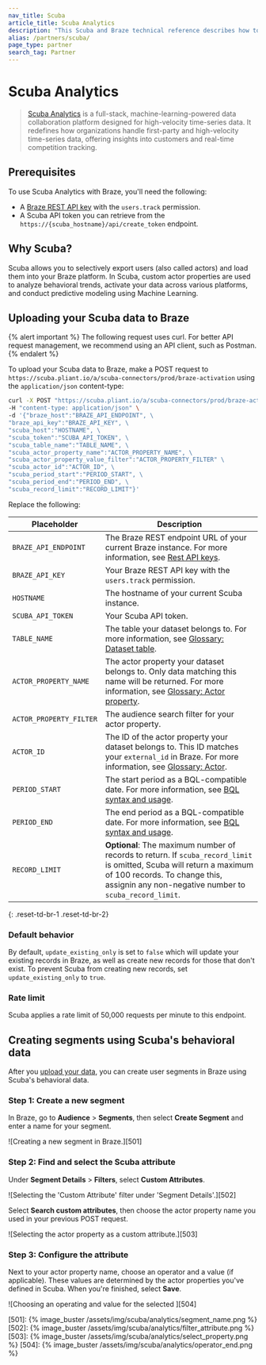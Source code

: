 ```yaml
---
nav_title: Scuba
article_title: Scuba Analytics
description: "This Scuba and Braze technical reference describes how to activate Scuba's real-time data insight using Braze Segments."
alias: /partners/scuba/
page_type: partner
search_tag: Partner
---
```


# Scuba Analytics

>[Scuba Analytics][1] is a full-stack, machine-learning-powered data collaboration platform designed for high-velocity time-series data. It redefines how organizations handle first-party and high-velocity time-series data, offering insights into customers and real-time competition tracking.

## Prerequisites

To use Scuba Analytics with Braze, you'll need the following:

- A [Braze REST API key]({{site.baseurl}}/user_guide/administrative/app_settings/api_settings_tab/#rest-api-keys) with the `users.track` permission.
- A Scuba API token you can retrieve from the `https://{scuba_hostname}/api/create_token` endpoint.

## Why Scuba?

Scuba allows you to selectively export users (also called actors) and load them into your Braze platform. In Scuba, custom actor properties are used to analyze behavioral trends, activate your data across various platforms, and conduct predictive modeling using Machine Learning.

## Uploading your Scuba data to Braze

{% alert important %}
The following request uses curl. For better API request management, we recommend using an API client, such as Postman.
{% endalert %}

To upload your Scuba data to Braze, make a POST request to `https://scuba.pliant.io/a/scuba-connectors/prod/braze-activation` using the `application/json` content-type:

```bash
curl -X POST "https://scuba.pliant.io/a/scuba-connectors/prod/braze-activation" \
-H "content-type: application/json" \
-d '{"braze_host":"BRAZE_API_ENDPOINT", \
"braze_api_key":"BRAZE_API_KEY", \
"scuba_host":"HOSTNAME", \
"scuba_token":"SCUBA_API_TOKEN", \
"scuba_table_name":"TABLE_NAME", \
"scuba_actor_property_name":"ACTOR_PROPERTY_NAME", \
"scuba_actor_property_value_filter":"ACTOR_PROPERTY_FILTER" \
"scuba_actor_id":"ACTOR_ID", \
"scuba_period_start":"PERIOD_START", \
"scuba_period_end":"PERIOD_END", \
"scuba_record_limit":"RECORD_LIMIT"}'
```

Replace the following:

| Placeholder             | Description                                                                                                                                                                                     |
|-------------------------|-------------------------------------------------------------------------------------------------------------------------------------------------------------------------------------------------|
| `BRAZE_API_ENDPOINT`    | The Braze REST endpoint URL of your current Braze instance. For more information, see [Rest API keys]({{site.baseurl}}/user_guide/administrative/app_settings/api_settings_tab/#rest-api-keys). |
| `BRAZE_API_KEY`         | Your Braze REST API key with the `users.track` permission.                                                                                                                                      |
| `HOSTNAME`              | The hostname of your current Scuba instance.                                                                                                                                                    |
| `SCUBA_API_TOKEN`       | Your Scuba API token.                                                                                                                                                                           |
| `TABLE_NAME`            | The table your dataset belongs to. For more information, see [Glossary: Dataset table][3].                                                                                                      |
| `ACTOR_PROPERTY_NAME`   | The actor property your dataset belongs to. Only data matching this name will be returned. For more information, see [Glossary: Actor property][4].                                             |
| `ACTOR_PROPERTY_FILTER` | The audience search filter for your actor property.                                                                                                                                             |
| `ACTOR_ID`              | The ID of the actor property your dataset belongs to. This ID matches your `external_id` in Braze. For more information, see [Glossary: Actor][5].                                              |
| `PERIOD_START`          | The start period as a BQL-compatible date. For more information, see [BQL syntax and usage][6].                                                                                                 |
| `PERIOD_END`            | The end period as a BQL-compatible date. For more information, see [BQL syntax and usage][6].                                                                                                   |
| `RECORD_LIMIT`          | **Optional**: The maximum number of records to return. If `scuba_record_limit` is omitted, Scuba will return a maximum of 100 records. To change this, assignin any non-negative number to `scuba_record_limit`.    |
{: .reset-td-br-1 .reset-td-br-2}

### Default behavior

By default, `update_existing_only` is set to `false` which will update your existing records in Braze, as well as create new records for those that don't exist. To prevent Scuba from creating new records, set `update_existing_only` to `true`.

### Rate limit

Scuba applies a rate limit of 50,000 requests per minute to this endpoint.

## Creating segments using Scuba's behavioral data

After you [upload your data](#uploading-your-scuba-data-to-braze), you can create user segments in Braze using Scuba's behavioral data.

### Step 1: Create a new segment

In Braze, go to **Audience** > **Segments**, then select **Create Segment** and enter a name for your segment.

![Creating a new segment in Braze.][501]

### Step 2: Find and select the Scuba attribute

Under **Segment Details** > **Filters**, select **Custom Attributes**.

![Selecting the 'Custom Attribute' filter under 'Segment Details'.][502]

Select **Search custom attributes**, then choose the actor property name you used in your previous POST request.

![Selecting the actor property as a custom attribute.][503]

### Step 3: Configure the attribute

Next to your actor property name, choose an operator and a value (if applicable). These values are determined by the actor properties you've defined in Scuba. When you're finished, select **Save**.

![Choosing an operating and value for the selected ][504]

[1]: https://scuba.io
[3]: https://docs.scuba.io/glossary/dataset-table
[4]: https://docs.scuba.io/glossary/actor-property
[5]: https://docs.scuba.io/glossary/actor
[6]: https://docs.scuba.io/guides/bql-syntax-and-usage
[501]: {% image_buster /assets/img/scuba/analytics/segment_name.png %}
[502]: {% image_buster /assets/img/scuba/analytics/filter_attribute.png %}
[503]: {% image_buster /assets/img/scuba/analytics/select_property.png %}
[504]: {% image_buster /assets/img/scuba/analytics/operator_end.png %}
